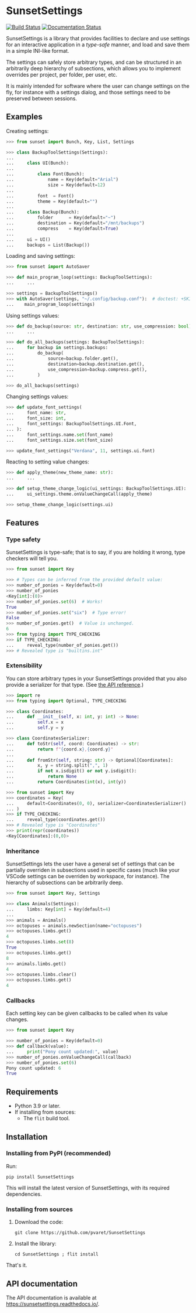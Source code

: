 # SunsetSettings

[![Build Status](https://github.com/pvaret/SunsetSettings/actions/workflows/python-build.yml/badge.svg)](https://github.com/pvaret/SunsetSettings/actions/workflows/python-build.yml)
[![Documentation Status](https://readthedocs.org/projects/sunsetsettings/badge/?version=latest)](https://sunsetsettings.readthedocs.io/en/latest/?badge=latest)

SunsetSettings is a library that provides facilities to declare and use settings
for an interactive application in a *type-safe* manner, and load and save them
in a simple INI-like format.

The settings can safely store arbitrary types, and can be structured in an
arbitrarily deep hierarchy of subsections, which allows you to implement
overrides per project, per folder, per user, etc.

It is mainly intended for software where the user can change settings on the
fly, for instance with a settings dialog, and those settings need to be
preserved between sessions.


## Examples

Creating settings:

```python
>>> from sunset import Bunch, Key, List, Settings

>>> class BackupToolSettings(Settings):
...
...     class UI(Bunch):
...
...         class Font(Bunch):
...             name = Key(default="Arial")
...             size = Key(default=12)
...
...         font  = Font()
...         theme = Key(default="") 
...
...     class Backup(Bunch):
...         folder      = Key(default="~")
...         destination = Key(default="/mnt/backups")
...         compress    = Key(default=True)
...
...     ui = UI()
...     backups = List(Backup())

```

Loading and saving settings:

```python
>>> from sunset import AutoSaver

>>> def main_program_loop(settings: BackupToolSettings):
...     ...

>>> settings = BackupToolSettings()
>>> with AutoSaver(settings, "~/.config/backup.conf"):  # doctest: +SKIP
...    main_program_loop(settings)

```

Using settings values:

```python
>>> def do_backup(source: str, destination: str, use_compression: bool):
...     ...

>>> def do_all_backups(settings: BackupToolSettings):
...     for backup in settings.backups:
...         do_backup(
...             source=backup.folder.get(),
...             destination=backup.destination.get(),
...             use_compression=backup.compress.get(),
...         )

>>> do_all_backups(settings)

```

Changing settings values:

```python
>>> def update_font_settings(
...     font_name: str,
...     font_size: int,
...     font_settings: BackupToolSettings.UI.Font,
... ):
...     font_settings.name.set(font_name)
...     font_settings.size.set(font_size)

>>> update_font_settings("Verdana", 11, settings.ui.font)

```

Reacting to setting value changes:

```python
>>> def apply_theme(new_theme_name: str):
...     ...

>>> def setup_theme_change_logic(ui_settings: BackupToolSettings.UI):
...     ui_settings.theme.onValueChangeCall(apply_theme)

>>> setup_theme_change_logic(settings.ui)

```


## Features

### Type safety

SunsetSettings is type-safe; that is to say, if you are holding it wrong, type
checkers will tell you.

```python
>>> from sunset import Key

>>> # Types can be inferred from the provided default value:
>>> number_of_ponies = Key(default=0)
>>> number_of_ponies
<Key[int]:(0)>
>>> number_of_ponies.set(6)  # Works!
True
>>> number_of_ponies.set("six")  # Type error!
False
>>> number_of_ponies.get()  # Value is unchanged.
6
>>> from typing import TYPE_CHECKING
>>> if TYPE_CHECKING:
...     reveal_type(number_of_ponies.get())
>>> # Revealed type is "builtins.int"

```


### Extensibility

You can store arbitrary types in your SunsetSettings provided that you also
provide a serializer for that type. (See [the API
reference](https://sunsetsettings.rtfd.io/en/stable/api.html#sunset.Serializer).)

```python
>>> import re
>>> from typing import Optional, TYPE_CHECKING

>>> class Coordinates:
...     def __init__(self, x: int, y: int) -> None:
...         self.x = x
...         self.y = y

>>> class CoordinatesSerializer:
...     def toStr(self, coord: Coordinates) -> str:
...         return f"{coord.x},{coord.y}"
...
...     def fromStr(self, string: str) -> Optional[Coordinates]:
...         x, y = string.split(",", 1)
...         if not x.isdigit() or not y.isdigit():
...             return None
...         return Coordinates(int(x), int(y))

>>> from sunset import Key
>>> coordinates = Key(
...     default=Coordinates(0, 0), serializer=CoordinatesSerializer()
... )
>>> if TYPE_CHECKING:
...     reveal_type(coordinates.get())
>>> # Revealed type is "Coordinates"
>>> print(repr(coordinates))
<Key[Coordinates]:(0,0)>

```


### Inheritance

SunsetSettings lets the user have a general set of settings that can be
partially overriden in subsections used in specific cases (much like your VSCode
settings can be overriden by workspace, for instance). The hierarchy of
subsections can be arbitrarily deep.

```python
>>> from sunset import Key, Settings

>>> class Animals(Settings):
...     limbs: Key[int] = Key(default=4)
... 
>>> animals = Animals()
>>> octopuses = animals.newSection(name="octopuses")
>>> octopuses.limbs.get()
4
>>> octopuses.limbs.set(8)
True
>>> octopuses.limbs.get()
8
>>> animals.limbs.get()
4
>>> octopuses.limbs.clear()
>>> octopuses.limbs.get()
4

```


### Callbacks

Each setting key can be given callbacks to be called when its value changes.

```python
>>> from sunset import Key

>>> number_of_ponies = Key(default=0)
>>> def callback(value):
...     print("Pony count updated:", value)
>>> number_of_ponies.onValueChangeCall(callback)
>>> number_of_ponies.set(6)
Pony count updated: 6
True

```


## Requirements

- Python 3.9 or later.
- If installing from sources:
    - The `flit` build tool.


## Installation

### Installing from PyPI (recommended)

Run:

```
pip install SunsetSettings
```

This will install the latest version of SunsetSettings, with its required
dependencies.


### Installing from sources

1. Download the code:

    ```
    git clone https://github.com/pvaret/SunsetSettings
    ```

2. Install the library:

    ```
    cd SunsetSettings ; flit install
    ```

That's it.


## API documentation

The API documentation is available at https://sunsetsettings.readthedocs.io/.
